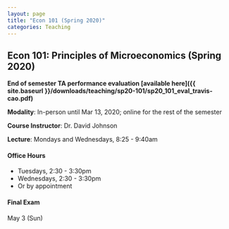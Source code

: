 ```yaml
---
layout: page
title: "Econ 101 (Spring 2020)"
categories: Teaching
---
```


## Econ 101: Principles of Microeconomics (Spring 2020)

**End of semester TA performance evaluation [available here]({{ site.baseurl }}/downloads/teaching/sp20-101/sp20_101_eval_travis-cao.pdf)**

**Modality**: In-person until Mar 13, 2020; online for the rest of the semester

**Course Instructor**: Dr. David Johnson

**Lecture**: Mondays and Wednesdays, 8:25 - 9:40am

#### Office Hours

* Tuesdays, 2:30 - 3:30pm
* Wednesdays, 2:30 - 3:30pm
* Or by appointment

#### Final Exam
May 3 (Sun)